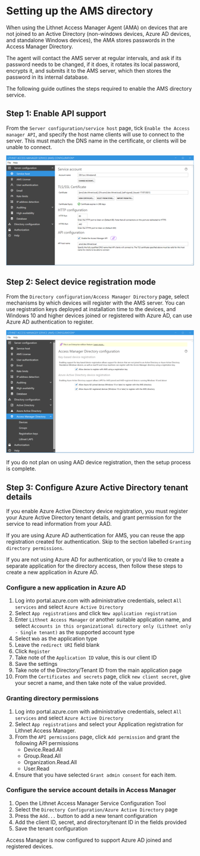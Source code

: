 # Setting up the AMS directory
When using the Lithnet Access Manager Agent (AMA) on devices that are not joined to an Active Directory (non-windows devices, Azure AD devices, and standalone Windows devices), the AMA stores passwords in the Access Manager Directory.

The agent will contact the AMS server at regular intervals, and ask if its password needs to be changed, if it does, it rotates its local password, encrypts it, and submits it to the AMS server, which then stores the password in its internal database.

The following guide outlines the steps required to enable the AMS directory service.

## Step 1: Enable API support
From the `Server configuration/service host` page, tick `Enable the Access manager API`, and specify the host name clients will use to connect to the server. This must match the DNS name in the certificate, or clients will be unable to connect.

<img src="../images/ui-page-service-host.png" >

## Step 2: Select device registration mode
From the `Directory configuration/Access Manager Directory` page, select mechanisms by which devices will register with the AMS server. You can use registration keys deployed at installation time to the devices, and Windows 10 and higher devices joined or registered with Azure AD, can use Azure AD authentication to register.

<img src="../images/ui-page-access-manager-directory.png" >

If you do not plan on using AAD device registration, then the setup process is complete.

## Step 3: Configure Azure Active Directory tenant details
If you enable Azure Active Directory device registration, you must register your Azure Active Directory tenant details, and grant permission for the service to read information from your AAD.

If you are using Azure AD authentication for AMS, you can reuse the app registration created for authentication. Skip to the section labelled `Granting directory permissions`.

If you are not using Azure AD for authentication, or you'd like to create a separate application for the directory access, then follow these steps to create a new application in Azure AD. 

### Configure a new application in Azure AD
1. Log into portal.azure.com with administrative credentials, select `All services` and select `Azure Active Directory`
2. Select `App registrations` and click `New application registration`
3. Enter `Lithnet Access Manager` or another suitable application name, and select `Accounts in this organizational directory only (Lithnet only - Single tenant)` as the supported account type
4. Select `Web` as the application type
5. Leave the `redirect URI` field blank
6. Click `Register`
7. Take note of the `Application ID` value, this is our client ID
8. Save the settings
9. Take note of the Directory/Tenant ID from the main application page
11. From the `Certificates and secrets` page, click `new client secret`, give your secret a name, and then take note of the value provided.

### Granting directory permissions
1. Log into portal.azure.com with administrative credentials, select `All services` and select `Azure Active Directory`
2. Select `App registrations` and select your Application registration for Lithnet Access Manager. 
3. From the `API permissions` page, click `Add permission` and grant the following API permissions
    - Device.Read.All 
    - Group.Read.All 
    - Organization.Read.All 
    - User.Read 
4. Ensure that you have selected `Grant admin consent` for each item.

### Configure the service account details in Access Manager
1. Open the Lithnet Access Manager Service Configuration Tool
2. Select the `Directory Configuration/Azure Active Directory` page
3. Press the `Add...` button to add a new tenant configuration
4. Add the client ID, secret, and directory/tenant ID in the fields provided
5. Save the tenant configuration

Access Manager is now configured to support Azure AD joined and registered devices.
